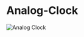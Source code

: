 # Analog-Clock
![Analog Clock](https://user-images.githubusercontent.com/79521676/120114736-3ba0b400-c189-11eb-9054-aef9d770316b.gif)


